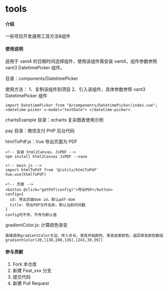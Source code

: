 # tools

#### 介绍

一些项目开发通用工具方法&组件

#### 使用说明

适用于 vant4 的日期时间选择组件，使用该组件需安装 vant4，组件参数参照 vant3 DatetimePicker 组件。

目录：components/DatetimePicker

使用方法：
1、复制该组件到项目
2、引入该组件，具体参数参照 vant3 DatetimePicker 组件

```
import DatetimePicker from "@/components/DatetimePicker/index.vue";
<datetime-picker v-model="testDate"> </datetime-picker>
```

chartsExample 目录：echarts 复杂图表使用示例

pay 目录：微信支付 PHP 后台代码

htmlToPdf.js：Vue 导出页面为 PDF

```
<!-- 安装 html2Canvas、JsPDF -->
npm install html2Canvas JsPDF --save

<!-- main.js -->
import htmlToPdf from '@/utils/htmlToPdf'
Vue.use(htmlToPdf)

<!-- 页面 -->
<button @click="getPdf(config)">导出PDF</button>
config={
  id: 导出页面dom id，默认pdf-dom
  title: 导出PDF文件名称，默认当前时间戳
}
config可不传，不传为默认值
```

gradientColor.js: 计算颜色渐变

```
直接调用gradientColor方法，传入步长、渐变开始颜色、渐变结束颜色，返回渐变颜色数组
gradientColor(20,[138,208,136],[241,39,39])
```

#### 参与贡献

1.  Fork 本仓库
2.  新建 Feat_xxx 分支
3.  提交代码
4.  新建 Pull Request
